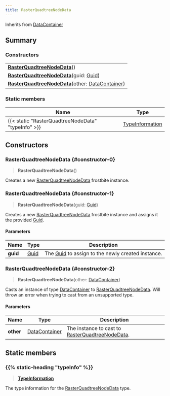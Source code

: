 ```yaml
---
title: RasterQuadtreeNodeData
---
```


Inherits from [DataContainer](/vext/ref/shared/type/datacontainer)

## Summary

### Constructors

|  |
| --- |
| **[RasterQuadtreeNodeData](#constructor-0)**() |
| **[RasterQuadtreeNodeData](#constructor-1)**(guid: [Guid](/vext/ref/shared/type/guid)) |
| **[RasterQuadtreeNodeData](#constructor-2)**(other: [DataContainer](/vext/ref/shared/type/datacontainer)) |

### Static members

| Name | Type |
| ---- | ---- |
| {{< static "RasterQuadtreeNodeData" "typeInfo" >}} | [TypeInformation](/vext/ref/shared/type/typeinformation) |

## Constructors

### RasterQuadtreeNodeData {#constructor-0}

> **RasterQuadtreeNodeData**()

Creates a new [RasterQuadtreeNodeData](/vext/ref/fb/rasterquadtreenodedata) frostbite instance.

### RasterQuadtreeNodeData {#constructor-1}

> **RasterQuadtreeNodeData**(guid: [Guid](/vext/ref/shared/type/guid))

Creates a new [RasterQuadtreeNodeData](/vext/ref/fb/rasterquadtreenodedata) frostbite instance and assigns it the provided [Guid](/vext/ref/shared/type/guid).

#### Parameters

| Name | Type | Description |
| ---- | ---- | ----------- |
| **guid** | [Guid](/vext/ref/shared/type/guid) | The [Guid](/vext/ref/shared/type/guid) to assign to the newly created instance. |

### RasterQuadtreeNodeData {#constructor-2}

> **RasterQuadtreeNodeData**(other: [DataContainer](/vext/ref/shared/type/datacontainer))

Casts an instance of type [DataContainer](/vext/ref/shared/type/datacontainer) to [RasterQuadtreeNodeData](/vext/ref/fb/rasterquadtreenodedata). Will throw an error when trying to cast from an unsupported type.

#### Parameters

| Name | Type | Description |
| ---- | ---- | ----------- |
| **other** | [DataContainer](/vext/ref/shared/type/datacontainer) | The instance to cast to [RasterQuadtreeNodeData](/vext/ref/fb/rasterquadtreenodedata). |

## Static members

### {{% static-heading "typeInfo" %}}

> **[TypeInformation](/vext/ref/shared/type/typeinformation)**

The type information for the [RasterQuadtreeNodeData](/vext/ref/fb/rasterquadtreenodedata) type.

